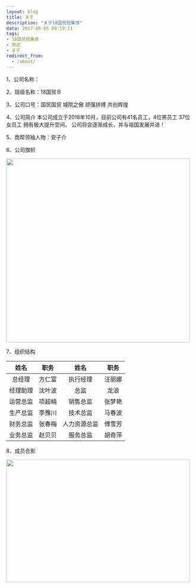 ```yaml
---
layout: blog
title: 关于
description: "关于18国贸班集体"
data: 2017-08-05 09:19:11
tags: 
- 18国贸班集体
- 简述
- 关于
redirect_from:
  - /about/
---
```


1、公司名称：

2、班级名称：18国贸Ｂ

3、公司口号：国贸国贸 城院之傲 顽强拼搏 共创辉煌

4、公司简介
本公司成立于2018年10月，目前公司有41名员工，4位男员工 37位女员工 拥有极大提升空间， 公司将会逐渐成长，并与祖国发展并进！

5、商帮领袖人物：安子介

6、公司旗帜

<img src="{{ site.url }}/style/images/logo-liberxue.png"   width="495">

7、组织结构

| 姓名 | 职务 | 姓名 | 职务 |
| :------:| :------:|:------:| :------:|
|总经理|方仁富|执行经理|汪丽娜
|经理助理|沈叶波|总监|龙浪
|运营总监|项超楠|销售总监|张梦艳
|生产总监|李豫川|技术总监|马春波
| 财务总监|张春梅|人力资源总监|傅雪芳
|业务总监|赵贝贝|服务总监|胡奇萍

8、成员合影

<img src="{{ site.url }}/style/images/family.png"  height="330" width="495">
